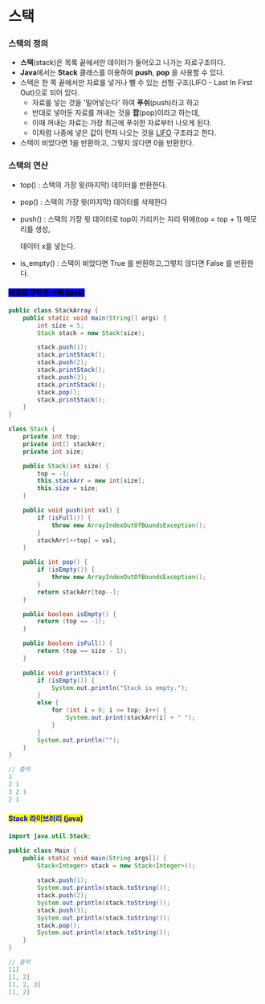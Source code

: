 # 스택

### 스택의 정의

* **스택**(stack)은 목록 끝에서만 데이터가 들어오고 나가는 자료구조이다.&#x20;
* **Java**에서는 **Stack** 클래스를 이용하여 **push**, **pop** 을 사용할 수 있다.
* 스택은 한 쪽 끝에서만 자료를 넣거나 뺄 수 있는 선형 구조(LIFO - Last In First Out)으로 되어 있다.
  * 자료를 넣는 것을 '밀어넣는다' 하여 **푸쉬**(push)라고 하고&#x20;
  * 반대로 넣어둔 자료를 꺼내는 것을 **팝**(pop)이라고 하는데,&#x20;
  * 이때 꺼내는 자료는 가장 최근에 푸쉬한 자료부터 나오게 된다.&#x20;
  * 이처럼 나중에 넣은 값이 먼저 나오는 것을 [LIFO](https://ko.wikipedia.org/wiki/LIFO) 구조라고 한다.
* 스택이 비었다면 1을 반환하고, 그렇지 않다면 0을 반환한다.



### 스택의 연산

* top() : 스택의 가장 윗(마지막) 데이터를 반환한다.
* pop() : 스택의 가장 윗(마지막) 데이터를 삭제한다
*   push() : 스택의 가장 윗 데이터로 top이 가리키는 자리 위에(top = top + 1) 메모리를 생성,

    데이터 x를 넣는다.
* is\_empty() : 스택이 비었다면 True 를 반환하고,그렇지 않다면 False 를 반환한다.



#### <mark style="color:blue;"><mark style="background-color:blue;">배열로 구현한 스택 (java)<mark style="background-color:blue;"></mark>

```java
public class StackArray {
    public static void main(String[] args) {
        int size = 5;
        Stack stack = new Stack(size);

        stack.push(1);
        stack.printStack();
        stack.push(2);
        stack.printStack();
        stack.push(3);
        stack.printStack();
        stack.pop();
        stack.printStack();
    }
}

class Stack {
    private int top;
    private int[] stackArr;
    private int size;

    public Stack(int size) {
        top = -1;
        this.stackArr = new int[size];
        this.size = size;
    }

    public void push(int val) {
        if (isFull()) {
            throw new ArrayIndexOutOfBoundsException();
        }
        stackArr[++top] = val;
    }

    public int pop() {
        if (isEmpty()) {
            throw new ArrayIndexOutOfBoundsException();
        }
        return stackArr[top--];
    }

    public boolean isEmpty() {
        return (top == -1);
    }

    public boolean isFull() {
        return (top == size - 1);
    }

    public void printStack() {
        if (isEmpty()) {
            System.out.println("Stack is empty.");
        }
        else {
            for (int i = 0; i <= top; i++) {
                System.out.print(stackArr[i] + " ");
            }
        }
        System.out.println("");
    }
}
```

```java
// 출력
1 
2 1
3 2 1
2 1
```



#### <mark style="background-color:blue;"><mark style="color:blue;">Stack 라이브러리 (java)<mark style="color:blue;"></mark>

```java
import java.util.Stack;

public class Main {
    public static void main(String args[]) {
        Stack<Integer> stack = new Stack<Integer>();
        
        stack.push(1);
        System.out.println(stack.toString());
        stack.push(2);
        System.out.println(stack.toString());
        stack.push(3);
        System.out.println(stack.toString());
        stack.pop();
        System.out.println(stack.toString());
    }
}
```

```java
// 출력
[1]
[1, 2]
[1, 2, 3]
[1, 2]
```
